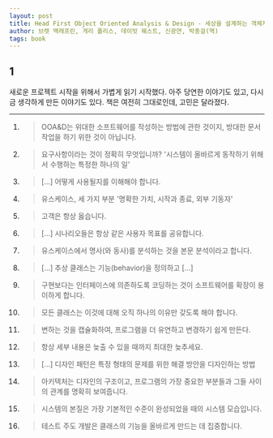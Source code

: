 ```yaml
---
layout: post
title: Head First Object Oriented Analysis & Design - 세상을 설계하는 객체지향 방법론
author: 브렛 맥래프린, 게리 폴리스, 데이빗 웨스트, 신광연, 박종걸(역)
tags: book
---
```


## 1
새로운 프로젝트 시작을 위해서 가볍게 읽기 시작했다. 아주 당연한 이야기도 있고, 다시금 생각하게 만든 이야기도 있다. 책은 여전히 그대로인데, 고민은 달라졌다.

----

1. > OOA&D는 위대한 소프트웨어를 작성하는 방법에 관한 것이지, 방대한 문서 작업을 하기 위한 것이 아닙니다.

2. > 요구사항이라는 것이 정확히 무엇입니까? '시스템이 올바르게 동작하기 위해서 수행하는 특정한 하나의 일'

3. > [...] 어떻게 사용될지를 이해해야 합니다.

4. > 유스케이스, 세 가지 부분 '명확한 가치, 시작과 종료, 외부 기동자'

5. > 고객은 항상 옳습니다.

6. > [...] 시나리오들은 항상 같은 사용자 목표를 공유합니다.

7. > 유스케이스에서 명사(와 동사)를 분석하는 것을 본문 분석이라고 합니다.

8. > [...] 추상 클래스는 기능(behavior)을 정의하고 [...]

9. > 구현보다는 인터페이스에 의존하도록 코딩하는 것이 소프트웨어를 확장이 용이하게 합니다.

10. > 모든 클래스는 이것에 대해 오직 하나의 이유만 갖도록 해야 합니다.

11. > 변하는 것을 캡슐화하여, 프로그램을 더 유연하고 변경하기 쉽게 만든다.

12. > 항상 세부 내용은 늦출 수 있을 때까지 최대한 늦추세요.

13. > [...] 디자인 패턴은 특정 형태의 문제를 위한 해결 방안을 디자인하는 방법

14. > 아키텍처는 디자인의 구조이고, 프로그램의 가장 중요한 부분들과 그들 사이의 관계를 명확히 보여줍니다.

15. > 시스템의 본질은 가장 기본적인 수준이 완성되었을 때의 시스템 모습입니다.

16. > 테스트 주도 개발은 클래스의 기능을 올바르게 만드는 데 집중합니다.


 

